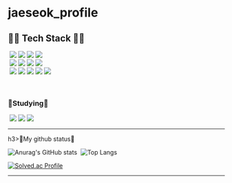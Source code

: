 # jaeseok_profile
## 💪🏻 Tech Stack 💪🏻


&nbsp;<img src="https://camo.githubusercontent.com/0ad2f9977def22879f2060d206e03d2d88ce1a589d17fbb5ded43a672a1a3da0/68747470733a2f2f696d672e736869656c64732e696f2f62616467652f6a6176612d3030373339363f7374796c653d666f722d7468652d6261646765266c6f676f3d4f70656e4a444b266c6f676f436f6c6f723d7768697465" data-canonical-src="https://img.shields.io/badge/java-007396?style=for-the-badge&amp;logo=OpenJDK&amp;logoColor=white" style="max-width: 100%;">
<img src="https://img.shields.io/badge/javascript-F7DF1E?style=for-the-badge&logo=javascript&logoColor=black">
<img src="https://img.shields.io/badge/html-E34F26?style=for-the-badge&logo=html5&logoColor=white">
<img src="https://camo.githubusercontent.com/7d5764a6c6bd91d84ba33e5f48649daebbd51e96335e9aceb61154d2a3778bbe/68747470733a2f2f696d672e736869656c64732e696f2f62616467652f507974686f6e2d3337373641423f7374796c653d666f722d7468652d6261646765266c6f676f3d507974686f6e266c6f676f436f6c6f723d7768697465" data-canonical-src="https://img.shields.io/badge/Python-3776AB?style=for-the-badge&amp;logo=Python&amp;logoColor=white" style="max-width: 100%;">
<br>
&nbsp;<img src="https://img.shields.io/badge/mysql-4479A1?style=for-the-badge&logo=mysql&logoColor=white"> 
<img src="https://img.shields.io/badge/mariaDB-003545?style=for-the-badge&logo=mariaDB&logoColor=white">
<img src="https://img.shields.io/badge/Spring-6DB33F?style=for-the-badge&logo=Spring&logoColor=white">
<img src="https://img.shields.io/badge/Spring Boot-6DB33F?style=for-the-badge&logo=spring boot&logoColor=white">
<br>
&nbsp;<img src="https://img.shields.io/badge/IntelliJ_IDEA-000000.svg?style=for-the-badge&logo=intellij-idea&logoColor=white">
<img src="https://img.shields.io/badge/Postman-FF6C37?style=for-the-badge&logo=postman&logoColor=white">
<img src="https://img.shields.io/badge/Notion-black?style=for-the-badge&logo=Notion&logoColor=white"/>
<img src="https://img.shields.io/badge/git-F05032?style=for-the-badge&logo=git&logoColor=white">
<img src="https://img.shields.io/badge/github-181717?style=for-the-badge&logo=github&logoColor=white">

<br>

<h3>🌱Studying🌱</h3>

&nbsp;<img src="https://img.shields.io/badge/kubernetes-%23326ce5.svg?style=for-the-badge&logo=kubernetes&logoColor=white">
<img src="https://img.shields.io/badge/Amazon_AWS-FF9900?style=for-the-badge&logo=amazonaws&logoColor=white">
<img src="https://img.shields.io/badge/docker-%230db7ed.svg?style=for-the-badge&logo=docker&logoColor=white">

<hr>
h3>🔅My github status🔅</h3>
<div>

![Anurag's GitHub stats](https://github-readme-stats.vercel.app/api?username=leejaeseok-98&hide=contribs,prs&show_icons=true&theme=테마)&nbsp;&nbsp;![Top Langs](https://github-readme-stats.vercel.app/api/top-langs/?username=leejaeseok-98&layout=compact)
</div>

[![Solved.ac Profile](http://mazassumnida.wtf/api/v2/generate_badge?boj=wotjrdl98)](https://solved.ac/wotjrdl98/)

<hr>
